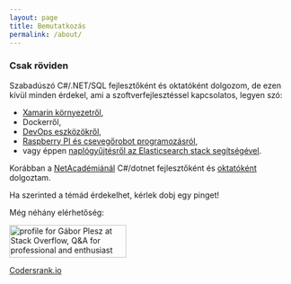 ```yaml
---
layout: page
title: Bemutatkozás
permalink: /about/
---
```

### Csak röviden
Szabadúszó C#/.NET/SQL fejlesztőként és oktatóként dolgozom, de ezen kívül minden érdekel, ami a szoftverfejlesztéssel kapcsolatos, legyen szó:

- [Xamarin környezetről](https://app.netacademia.hu/Tanfolyam/xamarin-xamarin-fejlesztes-mobileszkozokre), 
- Dockerről, 
- [DevOps eszközökről](https://app.netacademia.hu/Tanfolyam/DEVOPS-azureon), 
- [Raspberry PI és csevegőrobot programozásról](https://app.netacademia.hu/Tanfolyam/2018csharp-lenyugozo-c-programozas), 
- vagy éppen [naplógyűjtésről az Elasticsearch stack segítségével](https://app.netacademia.hu/Tanfolyam/ELSfree-elastic-search--nutshell).

Korábban a [NetAcadémiánál](https://netacademia.hu)
C#/dotnet fejlesztőként és [oktatóként](https://app.netacademia.hu/Oktato/PleszGabor) dolgoztam.

Ha szerinted a témád érdekelhet, kérlek dobj egy pinget!

Még néhány elérhetőség:

<a href="https://stackoverflow.com/users/208922/g%c3%a1bor-plesz">
<img src="https://stackoverflow.com/users/flair/208922.png?theme=clean" width="208" height="58" alt="profile for G&#225;bor Plesz at Stack Overflow, Q&amp;A for professional and enthusiast programmers" title="profile for G&#225;bor Plesz at Stack Overflow, Q&amp;A for professional and enthusiast programmers">
</a>

[Codersrank.io](https://profile.codersrank.io/user/gplesz)
